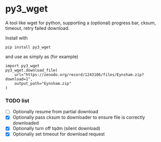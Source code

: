 # py3_wget
A tool like wget for python, supporting a (optional) progress bar, cksum, timeout, retry failed download.

Install with
```
pip install py3_wget
```

and use as simply as (for example)
```
import py3_wget
py3_wget.download_file(
    url="https://zenodo.org/record/1243106/files/Eynsham.zip?download=1",
    output_path="Eynsham.zip"
)
```

### TODO list
- [ ] Optionally resume from partial download
- [x] Optionally pass cksum to downloader to ensure file is correctly downloaded
- [x] Optionally turn off tqdm (silent download)
- [x] Optionally set timeout for download request
